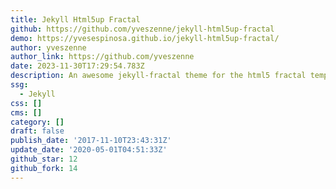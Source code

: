 ```yaml
---
title: Jekyll Html5up Fractal
github: https://github.com/yveszenne/jekyll-html5up-fractal
demo: https://yvesespinosa.github.io/jekyll-html5up-fractal/
author: yveszenne
author_link: https://github.com/yveszenne
date: 2023-11-30T17:29:54.783Z
description: An awesome jekyll-fractal theme for the html5 fractal template
ssg:
  - Jekyll
css: []
cms: []
category: []
draft: false
publish_date: '2017-11-10T23:43:31Z'
update_date: '2020-05-01T04:51:33Z'
github_star: 12
github_fork: 14
---
```

